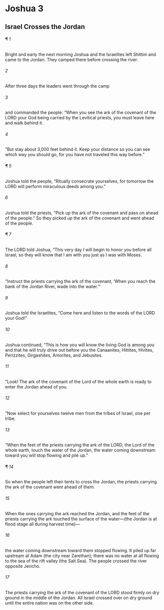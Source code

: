 # Joshua 3
## Israel Crosses the Jordan
###### ¶ 1
Bright and early the next morning Joshua and the Israelites left Shittim and came to the Jordan. They camped there before crossing the river.
###### 2
After three days the leaders went through the camp
###### 3
and commanded the people: “When you see the ark of the covenant of the LORD your God being carried by the Levitical priests, you must leave here and walk behind it.
###### 4
“But stay about 3,000 feet behind it. Keep your distance so you can see which way you should go, for you have not traveled this way before.”
###### ¶ 5
Joshua told the people, “Ritually consecrate yourselves, for tomorrow the LORD will perform miraculous deeds among you.”
###### 6
Joshua told the priests, “Pick up the ark of the covenant and pass on ahead of the people.” So they picked up the ark of the covenant and went ahead of the people.
###### ¶ 7
The LORD told Joshua, “This very day I will begin to honor you before all Israel, so they will know that I am with you just as I was with Moses.
###### 8
“Instruct the priests carrying the ark of the covenant, ‘When you reach the bank of the Jordan River, wade into the water.’”
###### 9
Joshua told the Israelites, “Come here and listen to the words of the LORD your God!”
###### 10
Joshua continued, “This is how you will know the living God is among you and that he will truly drive out before you the Canaanites, Hittites, Hivites, Perizzites, Girgashites, Amorites, and Jebusites.
###### 11
“Look! The ark of the covenant of the Lord of the whole earth is ready to enter the Jordan ahead of you.
###### 12
“Now select for yourselves twelve men from the tribes of Israel, one per tribe.
###### 13
“When the feet of the priests carrying the ark of the LORD, the Lord of the whole earth, touch the water of the Jordan, the water coming downstream toward you will stop flowing and pile up.”
###### ¶ 14
So when the people left their tents to cross the Jordan, the priests carrying the ark of the covenant went ahead of them.
###### 15
When the ones carrying the ark reached the Jordan, and the feet of the priests carrying the ark touched the surface of the water—(the Jordan is at flood stage all during harvest time)—
###### 16
the water coming downstream toward them stopped flowing. It piled up far upstream at Adam (the city near Zarethan); there was no water at all flowing to the sea of the rift valley (the Salt Sea). The people crossed the river opposite Jericho.
###### 17
The priests carrying the ark of the covenant of the LORD stood firmly on dry ground in the middle of the Jordan. All Israel crossed over on dry ground until the entire nation was on the other side.
